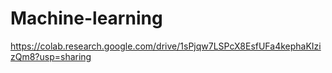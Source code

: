 # Machine-learning
https://colab.research.google.com/drive/1sPjqw7LSPcX8EsfUFa4kephaKIzizQm8?usp=sharing
